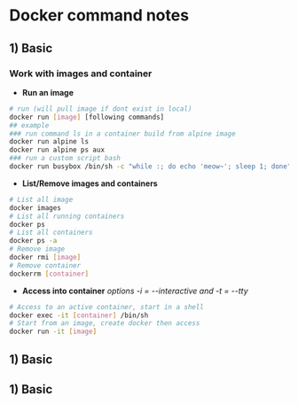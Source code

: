 # Docker command notes

## 1) Basic
### Work with images and container
* **Run an image**
```bash
# run (will pull image if dont exist in local)
docker run [image] [following commands]
## example
### run command ls in a container build from alpine image
docker run alpine ls
docker run alpine ps aux
### run a custom script bash
docker run busybox /bin/sh -c "while :; do echo 'meow~'; sleep 1; done"
```

* **List/Remove images and containers**
```bash
# List all image
docker images
# List all running containers
docker ps
# List all containers
docker ps -a
# Remove image
docker rmi [image]
# Remove container
dockerrm [container]
```

* **Access into container**
*options -i = --interactive and -t = --tty*
```bash
# Access to an active container, start in a shell
docker exec -it [container] /bin/sh
# Start from an image, create docker then access
docker run -it [image]
```

## 1) Basic


## 1) Basic
